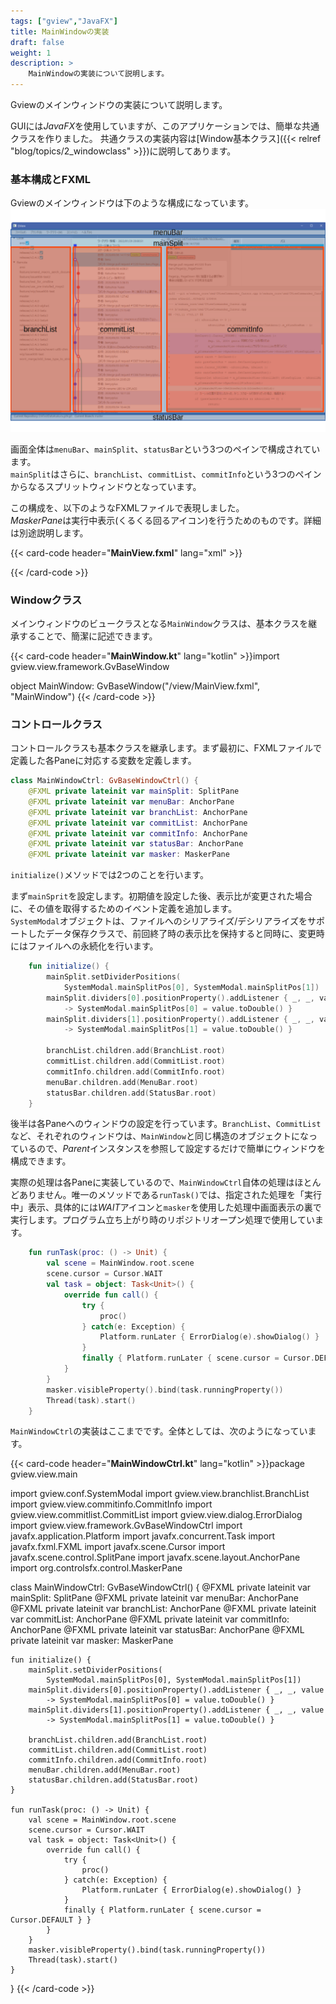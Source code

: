 ```yaml
---
tags: ["gview","JavaFX"]
title: MainWindowの実装
draft: false
weight: 1
description: >
    MainWindowの実装について説明します。
---
```


Gviewのメインウィンドウの実装について説明します。

GUIには*JavaFX*を使用していますが、このアプリケーションでは、簡単な共通クラスを作りました。
共通クラスの実装内容は[Window基本クラス]({{< relref "blog/topics/2_windowclass" >}})に説明してあります。

### 基本構成とFXML

Gviewのメインウィンドウは下のような構成になっています。
<img src="mainScreen.png" />

画面全体は`menuBar`、`mainSplit`、`statusBar`という3つのペインで構成されています。  
`mainSplit`はさらに、`branchList`、`commitList`、`commitInfo`という3つのペインからなるスプリットウィンドウとなっています。

この構成を、以下のようなFXMLファイルで表現しました。  
*MaskerPane*は実行中表示(くるくる回るアイコン)を行うためのものです。詳細は別途説明します。

{{< card-code header="**MainView.fxml**" lang="xml" >}}<?xml version="1.0" encoding="UTF-8"?>

<?import javafx.scene.control.*?>
<?import javafx.scene.layout.*?>

<?import org.controlsfx.control.MaskerPane?>
<StackPane
        xmlns="http://javafx.com/javafx/10.0.2" xmlns:fx="http://javafx.com/fxml/1"
        stylesheets="@/Gview.css" fx:controller="gview.view.main.MainWindowCtrl">
    <BorderPane>
        <top>
            <AnchorPane fx:id="menuBar"/>
        </top>
        <center>
            <SplitPane fx:id="mainSplit" dividerPositions="0.2, 0.5" BorderPane.alignment="CENTER">
                <AnchorPane fx:id="branchList" SplitPane.resizableWithParent="false"/>
                <AnchorPane fx:id="commitList" SplitPane.resizableWithParent="false"/>
                <AnchorPane fx:id="commitInfo"/>
            </SplitPane>
        </center>
        <bottom>
            <AnchorPane fx:id="statusBar"/>
        </bottom>
    </BorderPane>
    <MaskerPane fx:id="masker" visible="false"/>
</StackPane>
{{< /card-code >}}

### Windowクラス

メインウィンドウのビュークラスとなる`MainWindow`クラスは、基本クラスを継承することで、簡潔に記述できます。

{{< card-code header="**MainWindow.kt**" lang="kotlin" >}}import gview.view.framework.GvBaseWindow

object MainWindow: GvBaseWindow<MainWindowCtrl>("/view/MainView.fxml", "MainWindow")
{{< /card-code >}}

### コントロールクラス

コントロールクラスも基本クラスを継承します。まず最初に、FXMLファイルで定義した各Paneに対応する変数を定義します。

```kotlin
class MainWindowCtrl: GvBaseWindowCtrl() {
    @FXML private lateinit var mainSplit: SplitPane
    @FXML private lateinit var menuBar: AnchorPane
    @FXML private lateinit var branchList: AnchorPane
    @FXML private lateinit var commitList: AnchorPane
    @FXML private lateinit var commitInfo: AnchorPane
    @FXML private lateinit var statusBar: AnchorPane
    @FXML private lateinit var masker: MaskerPane
```

`initialize()`メソッドでは2つのことを行います。

まず`mainSprit`を設定します。初期値を設定した後、表示比が変更された場合に、その値を取得するためのイベント定義を追加します。  
`SystemModal`オブジェクトは、ファイルへのシリアライズ/デシリアライズをサポートしたデータ保存クラスで、前回終了時の表示比を保持すると同時に、変更時にはファイルへの永続化を行います。

```kotlin
    fun initialize() {
        mainSplit.setDividerPositions(
            SystemModal.mainSplitPos[0], SystemModal.mainSplitPos[1])
        mainSplit.dividers[0].positionProperty().addListener { _, _, value
            -> SystemModal.mainSplitPos[0] = value.toDouble() }
        mainSplit.dividers[1].positionProperty().addListener { _, _, value
            -> SystemModal.mainSplitPos[1] = value.toDouble() }

        branchList.children.add(BranchList.root)
        commitList.children.add(CommitList.root)
        commitInfo.children.add(CommitInfo.root)
        menuBar.children.add(MenuBar.root)
        statusBar.children.add(StatusBar.root)
    }
```
後半は各Paneへのウィンドウの設定を行っています。`BranchList`、`CommitList`など、それぞれのウィンドウは、`MainWindow`と同じ構造のオブジェクトになっているので、*Parent*インスタンスを参照して設定するだけで簡単にウィンドウを構成できます。

実際の処理は各Paneに実装しているので、`MainWindowCtrl`自体の処理はほとんどありません。唯一のメソッドである`runTask()`では、指定された処理を「実行中」表示、具体的には*WAIT*アイコンと`masker`を使用した処理中画面表示の裏で実行します。プログラム立ち上がり時のリポジトリオープン処理で使用しています。

```kotlin
    fun runTask(proc: () -> Unit) {
        val scene = MainWindow.root.scene
        scene.cursor = Cursor.WAIT
        val task = object: Task<Unit>() {
            override fun call() {
                try {
                    proc()
                } catch(e: Exception) {
                    Platform.runLater { ErrorDialog(e).showDialog() }
                }
                finally { Platform.runLater { scene.cursor = Cursor.DEFAULT } }
            }
        }
        masker.visibleProperty().bind(task.runningProperty())
        Thread(task).start()
    }
```

`MainWindowCtrl`の実装はここまでです。全体としては、次のようになっています。

{{< card-code header="**MainWindowCtrl.kt**" lang="kotlin" >}}package gview.view.main

import gview.conf.SystemModal
import gview.view.branchlist.BranchList
import gview.view.commitinfo.CommitInfo
import gview.view.commitlist.CommitList
import gview.view.dialog.ErrorDialog
import gview.view.framework.GvBaseWindowCtrl
import javafx.application.Platform
import javafx.concurrent.Task
import javafx.fxml.FXML
import javafx.scene.Cursor
import javafx.scene.control.SplitPane
import javafx.scene.layout.AnchorPane
import org.controlsfx.control.MaskerPane

class MainWindowCtrl: GvBaseWindowCtrl() {
    @FXML private lateinit var mainSplit: SplitPane
    @FXML private lateinit var menuBar: AnchorPane
    @FXML private lateinit var branchList: AnchorPane
    @FXML private lateinit var commitList: AnchorPane
    @FXML private lateinit var commitInfo: AnchorPane
    @FXML private lateinit var statusBar: AnchorPane
    @FXML private lateinit var masker: MaskerPane

    fun initialize() {
        mainSplit.setDividerPositions(
            SystemModal.mainSplitPos[0], SystemModal.mainSplitPos[1])
        mainSplit.dividers[0].positionProperty().addListener { _, _, value
            -> SystemModal.mainSplitPos[0] = value.toDouble() }
        mainSplit.dividers[1].positionProperty().addListener { _, _, value
            -> SystemModal.mainSplitPos[1] = value.toDouble() }

        branchList.children.add(BranchList.root)
        commitList.children.add(CommitList.root)
        commitInfo.children.add(CommitInfo.root)
        menuBar.children.add(MenuBar.root)
        statusBar.children.add(StatusBar.root)
    }

    fun runTask(proc: () -> Unit) {
        val scene = MainWindow.root.scene
        scene.cursor = Cursor.WAIT
        val task = object: Task<Unit>() {
            override fun call() {
                try {
                    proc()
                } catch(e: Exception) {
                    Platform.runLater { ErrorDialog(e).showDialog() }
                }
                finally { Platform.runLater { scene.cursor = Cursor.DEFAULT } }
            }
        }
        masker.visibleProperty().bind(task.runningProperty())
        Thread(task).start()
    }
}
{{< /card-code >}}

